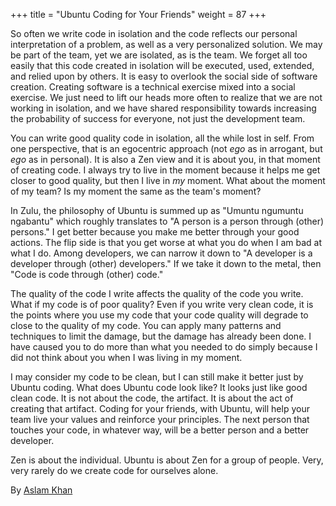 +++
title = "Ubuntu Coding for Your Friends"
weight = 87
+++

So often we write code in isolation and the code reflects our personal interpretation of a problem, as well as a very personalized solution. We may be part of the team, yet we are isolated, as is the team. We forget all too easily that this code created in isolation will be executed, used, extended, and relied upon by others. It is easy to overlook the social side of software creation. Creating software is a technical exercise mixed into a social exercise. We just need to lift our heads more often to realize that we are not working in isolation, and we have shared responsibility towards increasing the probability of success for everyone, not just the development team.

You can write good quality code in isolation, all the while lost in self. From one perspective, that is an egocentric approach (not *ego* as in arrogant, but *ego* as in personal). It is also a Zen view and it is about you, in that moment of creating code. I always try to live in the moment because it helps me get closer to good quality, but then I live in *my* moment. What about the moment of my team? Is my moment the same as the team's moment?

In Zulu, the philosophy of Ubuntu is summed up as "Umuntu ngumuntu ngabantu" which roughly translates to "A person is a person through (other) persons." I get better because you make me better through your good actions. The flip side is that you get worse at what you do when I am bad at what I do. Among developers, we can narrow it down to "A developer is a developer through (other) developers." If we take it down to the metal, then "Code is code through (other) code."

The quality of the code I write affects the quality of the code you write. What if my code is of poor quality? Even if you write very clean code, it is the points where you use my code that your code quality will degrade to close to the quality of my code. You can apply many patterns and techniques to limit the damage, but the damage has already been done. I have caused you to do more than what you needed to do simply because I did not think about you when I was living in my moment.

I may consider my code to be clean, but I can still make it better just by Ubuntu coding. What does Ubuntu code look like? It looks just like good clean code. It is not about the code, the artifact. It is about the act of creating that artifact. Coding for your friends, with Ubuntu, will help your team live your values and reinforce your principles. The next person that touches your code, in whatever way, will be a better person and a better developer.

Zen is about the individual. Ubuntu is about Zen for a group of people. Very, very rarely do we create code for ourselves alone.

By [Aslam Khan](http://programmer.97things.oreilly.com/wiki/index.php/Aslam_Khan)